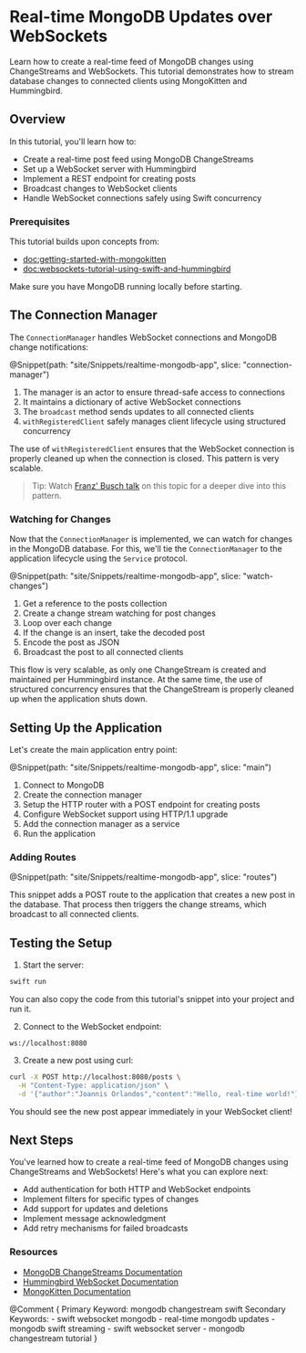 # Real-time MongoDB Updates over WebSockets

Learn how to create a real-time feed of MongoDB changes using ChangeStreams and WebSockets. This tutorial demonstrates how to stream database changes to connected clients using MongoKitten and Hummingbird.

## Overview

In this tutorial, you'll learn how to:
- Create a real-time post feed using MongoDB ChangeStreams
- Set up a WebSocket server with Hummingbird
- Implement a REST endpoint for creating posts
- Broadcast changes to WebSocket clients
- Handle WebSocket connections safely using Swift concurrency

### Prerequisites

This tutorial builds upon concepts from:
- <doc:getting-started-with-mongokitten>
- <doc:websockets-tutorial-using-swift-and-hummingbird>

Make sure you have MongoDB running locally before starting.

## The Connection Manager

The `ConnectionManager` handles WebSocket connections and MongoDB change notifications:

@Snippet(path: "site/Snippets/realtime-mongodb-app", slice: "connection-manager")

1. The manager is an actor to ensure thread-safe access to connections
2. It maintains a dictionary of active WebSocket connections
3. The `broadcast` method sends updates to all connected clients
4. `withRegisteredClient` safely manages client lifecycle using structured concurrency

The use of `withRegisteredClient` ensures that the WebSocket connection is properly cleaned up when the connection is closed. This pattern is very scalable.

> Tip: Watch [Franz' Busch talk](https://www.youtube.com/watch?v=JmrnE7HUaDE) on this topic for a deeper dive into this pattern.

### Watching for Changes

Now that the `ConnectionManager` is implemented, we can watch for changes in the MongoDB database. For this, we'll tie the `ConnectionManager` to the application lifecycle using the ``Service`` protocol.

@Snippet(path: "site/Snippets/realtime-mongodb-app", slice: "watch-changes")

1. Get a reference to the posts collection
2. Create a change stream watching for post changes
3. Loop over each change
4. If the change is an insert, take the decoded post
5. Encode the post as JSON
6. Broadcast the post to all connected clients

This flow is very scalable, as only one ChangeStream is created and maintained per Hummingbird instance. At the same time, the use of structured concurrency ensures that the ChangeStream is properly cleaned up when the application shuts down.

## Setting Up the Application

Let's create the main application entry point:

@Snippet(path: "site/Snippets/realtime-mongodb-app", slice: "main")

1. Connect to MongoDB
2. Create the connection manager
3. Setup the HTTP router with a POST endpoint for creating posts
4. Configure WebSocket support using HTTP/1.1 upgrade
5. Add the connection manager as a service
6. Run the application

### Adding Routes

@Snippet(path: "site/Snippets/realtime-mongodb-app", slice: "routes")

This snippet adds a POST route to the application that creates a new post in the database. That process then triggers the change streams, which broadcast to all connected clients.

## Testing the Setup

1. Start the server:

```bash
swift run
```

You can also copy the code from this tutorial's snippet into your project and run it.

2. Connect to the WebSocket endpoint:

```
ws://localhost:8080
```

3. Create a new post using curl:

```bash
curl -X POST http://localhost:8080/posts \
  -H "Content-Type: application/json" \
  -d '{"author":"Joannis Orlandos","content":"Hello, real-time world!"}'
```

You should see the new post appear immediately in your WebSocket client!

## Next Steps

You've learned how to create a real-time feed of MongoDB changes using ChangeStreams and WebSockets! Here's what you can explore next:

- Add authentication for both HTTP and WebSocket endpoints
- Implement filters for specific types of changes
- Add support for updates and deletions
- Implement message acknowledgment
- Add retry mechanisms for failed broadcasts

### Resources

- [MongoDB ChangeStreams Documentation](https://www.mongodb.com/docs/manual/changeStreams/)
- [Hummingbird WebSocket Documentation](https://github.com/hummingbird-project/hummingbird-websocket)
- [MongoKitten Documentation](https://github.com/orlandos-nl/MongoKitten)

@Comment {
    Primary Keyword: mongodb changestream swift
    Secondary Keywords:
    - swift websocket mongodb
    - real-time mongodb updates
    - mongodb swift streaming
    - swift websocket server
    - mongodb changestream tutorial
}